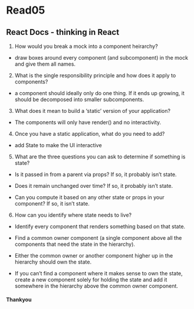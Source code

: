 # Read05

## React Docs - thinking in React

1. How would you break a mock into a component heirarchy?

* draw boxes around every component (and subcomponent) in the mock and give them all names. 

2. What is the single responsibility principle and how does it apply to components?

* a component should ideally only do one thing. If it ends up growing, it should be decomposed into smaller subcomponents.

3. What does it mean to build a ‘static’ version of your application?

* The components will only have render() and no interactivity.

4. Once you have a static application, what do you need to add?

* add State to make the UI interactive

5. What are the three questions you can ask to determine if something is state?

* Is it passed in from a parent via props? If so, it probably isn’t state.

* Does it remain unchanged over time? If so, it probably isn’t state.

* Can you compute it based on any other state or props in your component? If so, it isn’t state.

6. How can you identify where state needs to live?

* Identify every component that renders something based on that state.

* Find a common owner component (a single component above all the components that need the state in the hierarchy).

* Either the common owner or another component higher up in the hierarchy should own the state.

* If you can’t find a component where it makes sense to own the state, create a new component solely for holding the state and add it somewhere in the hierarchy above the common owner component.


#### Thankyou